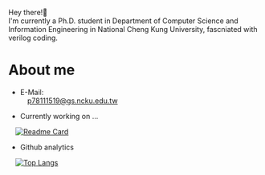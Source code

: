 Hey there!👋  
I'm currently a Ph.D. student in Department of Computer Science and Information Engineering in National Cheng Kung University, fascniated with verilog coding.
# About me
 - E-Mail:  
&emsp;p78111519@gs.ncku.edu.tw  

- Currently working on ...  
  
&emsp;[![Readme Card](https://github-readme-stats.vercel.app/api/pin/?username=dhiptmc&repo=ComputerArchitecture&theme=radical)](https://github.com/dhiptmc/ComputerArchitecture)

 - Github analytics  
  
&emsp;[![Top Langs](https://github-readme-stats.vercel.app/api/top-langs/?username=dhiptmc&langs_count=10&layout=compact&theme=radical)](https://github.com/dhiptmc)  


<!---
dhiptmc/dhiptmc is a ✨ special ✨ repository because its `README.md` (this file) appears on your GitHub profile.
You can click the Preview link to take a look at your changes.
--->
